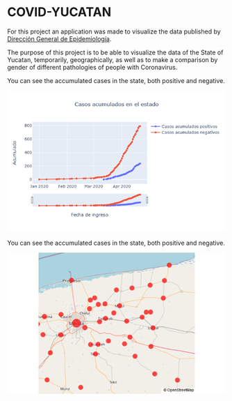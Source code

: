 # COVID-YUCATAN
<p>
  For this project an application was made to visualize the data published by <a href = 'https://www.gob.mx/salud/documentos/datos-abiertos-152127'>Dirección General de Epidemiología</a>.
</p>

The purpose of this project is to be able to visualize the data of the State of Yucatan, temporarily, geographically, as well as to make a comparison by gender of different pathologies of people with Coronavirus.


<p>
  You can see the accumulated cases in the state, both positive and negative.
</p>

<div align = 'center'>
  <img src = 'https://github.com/Luisbaduy97/COVID-YUCATAN/blob/master/acumulado.png'>
</div>

<p>
  You can see the accumulated cases in the state, both positive and negative.
</p>

<div align = 'center'>
  <img src = 'https://github.com/Luisbaduy97/COVID-YUCATAN/blob/master/mapa.png'>
</div>


